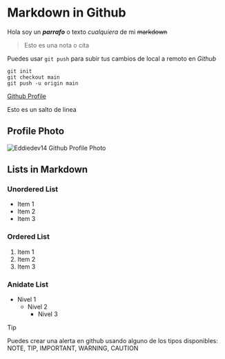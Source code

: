 # Markdown in Github

Hola soy un ***parrafo*** o texto *cualquiera* de mi ~~markdown~~

> Esto es una nota o cita

Puedes usar `git push` para subir tus cambios de local a remoto en *Github*

```
git init
git checkout main
git push -u origin main
```

[Github Profile](https://github.com/eddiedev14)

Esto es un
salto de linea

## Profile Photo

![Eddiedev14 Github Profile Photo](https://avatars.githubusercontent.com/u/77556281?v=4)

## Lists in Markdown

### Unordered List
- Item 1
- Item 2
- Item 3

### Ordered List
1. Item 1
2. Item 2
3. Item 3

### Anidate List
- Nivel 1
  - Nivel 2
    - Nivel 3

> [!TIP]
> Puedes crear una alerta en github usando alguno de los tipos disponibles: NOTE, TIP, IMPORTANT, WARNING, CAUTION
